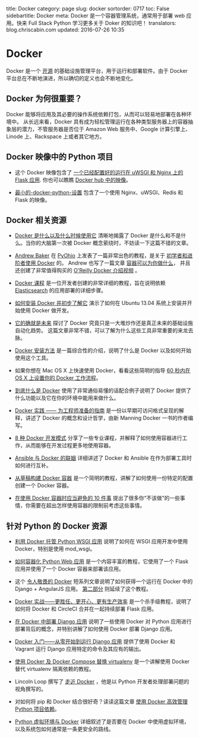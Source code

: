 title: Docker
category: page
slug: docker
sortorder: 0717
toc: False
sidebartitle: Docker
meta: Docker 是一个容器管理系统，通常用于部署 web 应用。快来 Full Stack Python 学习更多关于 Doker 的知识吧！
translators: blog.chriscabin.com
updated: 2016-07-26 10:35


# Docker
Docker 是一个 [开源](https://github.com/docker/docker) 的基础设施管理平台，用于运行和部署软件。由于 Docker 平台总在不断地演进，所以确切的定义也会不断地变化。


## Docker 为何很重要？
Docker 能够将应用及其必要的操作系统依赖打包，从而可以轻易地部署在各种环境中。
从长远来看，Docker 具有成为轻松管理运行在各种类型服务器上的容器抽象层的潜力，不管服务器是否位于 Amazon Web 服务中、Google 计算引擎上、Linode 上、Rackspace 上或者其它地方。


## Docker 映像中的 Python 项目
* 这个 Docker 映像包含了
  [一个已经配置好的运行在 uWSGI 和 Nginx 上的 Flask 应用](https://github.com/tiangolo/uwsgi-nginx-flask-docker).
  你也可以瞧瞧 [Docker hub 中的映像](https://hub.docker.com/r/tiangolo/uwsgi-nginx-flask/)。

* [最小的-docker-python-设置](https://github.com/OrangeTux/minimal-docker-python-setup) 
  包含了一个使用 Nginx、uWSGI、Redis 和 Flask 的映像。

## Docker 相关资源
* [Docker 是什么以及什么时候使用它](http://www.centurylinklabs.com/what-is-docker-and-when-to-use-it/)
  清晰地揭露了 Docker 是什么和不是什么。当你的大脑第一次被 Docker 概念萦绕时，不妨读一下这篇不错的文章。

* [Andrew Baker](https://github.com/atbaker) 在 [PyOhio](http://andrewtorkbaker.com/pyohio-docker-101-tutorial) 上发表了一篇非常出色的教程，是关于
  [初学者和进阶者使用 Docker](https://github.com/atbaker/docker-tutorial) 的。
  Andrew 也写了一篇文章 [容器可以为你做什么](http://radar.oreilly.com/2015/01/what-containers-can-do-for-you.html)，
  并且还创建了非常值得购买的
  [O'Reilly Docker 介绍视频](http://shop.oreilly.com/product/0636920035732.do) 。

* [Docker 课程](http://prakhar.me/docker-curriculum/) 是一位开发者创建的非常详细的教程，旨在说明依赖 [Elasticsearch](https://www.elastic.co/) 的应用部署的详细步骤。

* [如何安装 Docker 并初步了解它](https://www.digitalocean.com/community/tutorials/how-to-install-and-use-docker-getting-started)
  演示了如何在 Ubuntu 13.04 系统上安装并开始使用 Docker 做开发。

* [它的确就是未来](http://blog.circleci.com/it-really-is-the-future/)
  探讨了 Docker 究竟只是一大堆炒作还是真正未来的基础设施自动化趋势。 这篇文章非常不错，可以了解为什么这些工具非常重要的来龙去脉。

* [Docker 安装方法](https://github.com/odewahn/docker-jumpstart/) 是一篇综合性的介绍，说明了什么是 Docker 以及如何开始使用这个工具。

* 如果你想在 Mac OS X 上快速使用 Docker，看看这些简明的指导
  [60 秒内在 OS X 上设置你的 Docker 工作流程](https://www.twilio.com/blog/2015/07/docker-workflow-on-osx-in-60-seconds.html)。

* [到底什么是 Docker](http://pythonforengineers.com/what-the-bleep-is-docker/)
  使用了非常通俗易懂的话配合例子说明了 Docker 提供了什么功能以及它在你的环境中能用来做什么。

* [Docker 实践 —— 为工程师准备的指南](https://zwischenzugs.wordpress.com/2015/03/14/docker-in-practice-a-guide-for-engineers/)
  是一份以早期可访问格式呈现的解释，讲述了 Docker 的概念和设计哲学，由新 Manning Docker 一书的作者编写。

* [8 种 Docker 开发模式](http://www.hokstad.com/docker/patterns)
  分享了一些专业课程，并解释了如何使用容器进行工作，从而能够在开发过程更多地使用容器。

* [Ansible 与 Docker 的联姻](https://bildung.xarif.de/xwiki/bin/Articles/The+Marriage+of+Ansible+and+Docker)
  详细讲述了 Docker 和 Ansible 在作为部署工具时如何进行互补。

* [从草稿构建 Docker 容器](http://datakurre.pandala.org/2015/07/building-docker-containers-from-scratch.html)
  是一个简明的教程，讲解了如何使用一份特定的配置创建一个 Docker 容器。

* [在使用 Docker 容器时应当避免的 10 件事](http://developerblog.redhat.com/2016/02/24/10-things-to-avoid-in-docker-containers/)
  提出了很多你“不该做”的一些事情，你需要在超出怎样使用容器的限制前考虑这些事情。


## 针对 Python 的 Docker 资源
* [利用 Docker 托管 Python WSGI 应用](http://blog.dscpl.com.au/2014/12/hosting-python-wsgi-applications-using.html)
  说明了如何在 WSGI 应用开发中使用 Docker，特别是使用 mod\_wsgi。

* [如何容器化 Python Web 应用](https://www.digitalocean.com/community/tutorials/docker-explained-how-to-containerize-python-web-applications)
  是一个内容丰富的教程，它使用了一个 Flask 应用并使用了一个 Docker 容器来部署该应用。

* 这个 [令人敬畏的 Docker](http://pritishc.com/blog/2015/09/03/docker-is-awesome/) 
  短系列文章说明了如何获得一个运行在 Docker 中的 Django + AngularJS 应用。
  [第二部分](http://pritishc.com/blog/2015/09/04/docker-is-awesome-part-ii/) 
  则延续了这个教程。

* [Docker 实战——更胜任、更开心、更有生产效率](https://realpython.com/blog/python/docker-in-action-fitter-happier-more-productive/)
  是一个杀手级教程，说明了如何将 Docker 和 CircleCI 合并在一起持续部署 Flask 应用。

* [在 Docker 中部署 Django 应用](http://handlebarcreative.tumblr.com/post/104881545637/deploying-django-applications-in-docker)
  说明了一些使用 Docker 对 Python 应用进行部署背后的概念，并特别讲解了如何使用 Docker 部署 Django 应用。
  
* [Docker 入门——从零开始到运行 Django 应用](https://ochronus.com/docker-primer-django/)
  提供了使用 Docker 和 Vagrant 运行 Django 应用特定的命令及其应有的输出。

* [使用 Docker 及 Docker Compose 替换 virtualenv](https://www.calazan.com/using-docker-and-docker-compose-for-local-django-development-replacing-virtualenv/)
  是一个讲解使用 Docker 替代 virtualenv 隔离依赖的教程。

* Lincoln Loop 撰写了
  [走近 Docker](https://lincolnloop.com/blog/closer-look-docker/)
  ，他是以 Python 开发者处理部署问题的视角撰写的。

* 对如何将 pip 和 Docker 结合很好奇？读读这篇文章
  [使用 Docker 高效管理 Python 项目依赖](https://jpetazzo.github.io/2013/12/01/docker-python-pip-requirements/)。

* [Python 虚拟环境与 Docker](http://blog.dscpl.com.au/2016/01/python-virtual-environments-and-docker.html)
  详细叙述了是否要在 Docker 中使用虚拟环境，以及系统包如何通常是一条更安全的路线。

